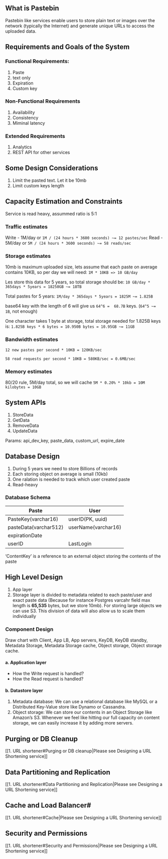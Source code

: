 ## What is Pastebin

Pastebin like services enable users to store plain text or images over the network (typically the Internet) and generate unique URLs to access the uploaded data.

## Requirements and Goals of the System

### Functional Requirements:

1. Paste 
2. text only
3. Expiration
4. Custom key

### Non-Functional Requirements

1. Availability
2. Consistency
3. Miminal latency

### Extended Requirements

1. Analytics
2. REST API for other services

## Some Design Considerations

1. Limit the pasted text. Let it be 10mb
2. Limit custom keys length

## Capacity Estimation and Constraints

Service is read heavy, assummed ratio is 5:1

### Traffic estimates

Write - 1M/day or `1M / (24 hours * 3600 seconds) ~= 12 pastes/sec`
Read - 5M/day or `5M / (24 hours * 3600 seconds) ~= 58 reads/sec`

### Storage estimates

10mb is maximum uploaded size, lets assume that each paste on average contains 10KB, so per day we will need:
`1M * 10KB => 10 GB/day`

Les store this data for 5 years, so total storage should be:
`10 GB/day * 365days * 5years = 18250GB ~= 18TB`

Total pastes for 5 years:
`1M/day * 365days * 5years = 1825M ~= 1.825B`

base64 key with the length of 6 will give us `64^6 =  68.7B` keys. (`64^5 ~= 1B`, not enough)

One character takes 1 byte at storage, total storage needed for 1.825B keys is:
`1.825B keys * 6 bytes = 10.950B bytes = 10.95GB ~= 11GB`

### Bandwidth estimates

`12 new pastes per second * 10KB = 120KB/sec`

`58 read requests per second * 10KB = 580KB/sec = 0.6MB/sec`

### Memory estimates

80/20 rule, 5M/day total, so we will cache 
`5M * 0.20% * 10kb = 10M kilobytes = 10GB`

## System APIs

1. StoreData
2. GetData
3. RemoveData
4. UpdateData

Params: api_dev_key, paste_data, custom_url, expire_date

## Database Design 

1. During 5 years we need to store Billions of records
2. Each storing object on average is small (10kb)
3. One ralation is needed to track which user created paste
4. Read-heavy

### Database Schema

|Paste | User| 
|------------ | ------------|
| PasteKey(varchar16) | userID(PK, uuid)|
| pasteData(varchar512)| userName(varchar16) | 
| expirationDate|  | 
| userID| LastLogin | 

‘ContentKey’ is a reference to an external object storing the contents of the paste


## High Level Design

1. App layer
2. Storage layer is divided to metadata related to each paste/user and exact paste data (Because for instance Postgres varcahr field max length is **65,535** bytes, but we store 10mb). For storing large objects we can use S3. This division of data will also allow us to scale them individually

### Component Design

Draw chart with Client, App LB, App servers, KeyDB, KeyDB standby, Metadata Storage, Metadata Storage cache,  Object storage, Object storage cache. 

#### a. Application layer

- How the Write request is handled?
- How the Read request is handled?

#### b. Datastore layer

1.  Metadata database: We can use a relational database like MySQL or a Distributed Key-Value store like Dynamo or Cassandra.
2.  Object storage: We can store our contents in an Object Storage like Amazon’s S3. Whenever we feel like hitting our full capacity on content storage, we can easily increase it by adding more servers.

## Purging or DB Cleanup

[[1. URL shortener#Purging or DB cleanup|Please see Designing a URL Shortening service]]

## Data Partitioning and Replication

[[1. URL shortener#Data Partitioning and Replication|Please see Designing a URL Shortening service]]

## Cache and Load Balancer#

[[1. URL shortener#Cache|Please see Designing a URL Shortening service]]

## Security and Permissions

[[1. URL shortener#Security and Permissions|Please see Designing a URL Shortening service]]










